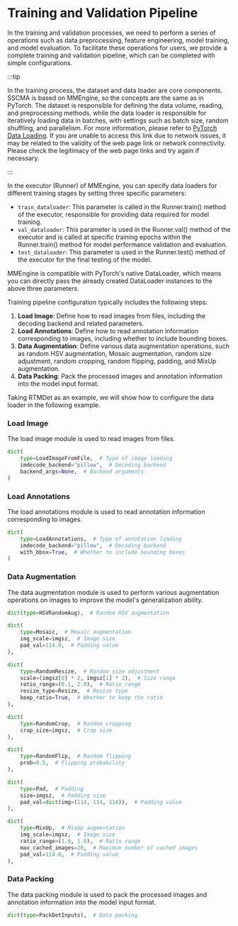 # Training and Validation Pipeline

In the training and validation processes, we need to perform a series of operations such as data preprocessing, feature engineering, model training, and model evaluation. To facilitate these operations for users, we provide a complete training and validation pipeline, which can be completed with simple configurations.

:::tip

In the training process, the dataset and data loader are core components. SSCMA is based on MMEngine, so the concepts are the same as in PyTorch. The dataset is responsible for defining the data volume, reading, and preprocessing methods, while the data loader is responsible for iteratively loading data in batches, with settings such as batch size, random shuffling, and parallelism. For more information, please refer to [PyTorch Data Loading](https://pytorch.org/docs/stable/data.html). If you are unable to access this link due to network issues, it may be related to the validity of the web page link or network connectivity. Please check the legitimacy of the web page links and try again if necessary.

:::

In the executor (Runner) of MMEngine, you can specify data loaders for different training stages by setting three specific parameters:

- `train_dataloader`: This parameter is called in the Runner.train() method of the executor, responsible for providing data required for model training.
- `val_dataloader`: This parameter is used in the Runner.val() method of the executor and is called at specific training epochs within the Runner.train() method for model performance validation and evaluation.
- `test_dataloader`: This parameter is used in the Runner.test() method of the executor for the final testing of the model.

MMEngine is compatible with PyTorch's native DataLoader, which means you can directly pass the already created DataLoader instances to the above three parameters.

Training pipeline configuration typically includes the following steps:

1. **Load Image**: Define how to read images from files, including the decoding backend and related parameters.
2. **Load Annotations**: Define how to read annotation information corresponding to images, including whether to include bounding boxes.
3. **Data Augmentation**: Define various data augmentation operations, such as random HSV augmentation, Mosaic augmentation, random size adjustment, random cropping, random flipping, padding, and MixUp augmentation.
4. **Data Packing**: Pack the processed images and annotation information into the model input format.

Taking RTMDet as an example, we will show how to configure the data loader in the following example.

### Load Image

The load image module is used to read images from files.

```python
dict(
    type=LoadImageFromFile,  # Type of image loading
    imdecode_backend="pillow",  # Decoding backend
    backend_args=None,  # Backend arguments
)
```

### Load Annotations

The load annotations module is used to read annotation information corresponding to images.

```python
dict(
    type=LoadAnnotations,  # Type of annotation loading
    imdecode_backend="pillow",  # Decoding backend
    with_bbox=True,  # Whether to include bounding boxes
)
```

### Data Augmentation

The data augmentation module is used to perform various augmentation operations on images to improve the model's generalization ability.

```python
dict(type=HSVRandomAug),  # Random HSV augmentation

dict(
    type=Mosaic,  # Mosaic augmentation
    img_scale=imgsz,  # Image size
    pad_val=114.0,  # Padding value
),

dict(
    type=RandomResize,  # Random size adjustment
    scale=(imgsz[0] * 2, imgsz[1] * 2),  # Size range
    ratio_range=(0.1, 2.0),  # Ratio range
    resize_type=Resize,  # Resize type
    keep_ratio=True,  # Whether to keep the ratio
),

dict(
    type=RandomCrop,  # Random cropping
    crop_size=imgsz,  # Crop size
),

dict(
    type=RandomFlip,  # Random flipping
    prob=0.5,  # Flipping probability
),

dict(
    type=Pad,  # Padding
    size=imgsz,  # Padding size
    pad_val=dict(img=(114, 114, 114)),  # Padding value
),

dict(
    type=MixUp,  # MixUp augmentation
    img_scale=imgsz,  # Image size
    ratio_range=(1.0, 1.0),  # Ratio range
    max_cached_images=20,  # Maximum number of cached images
    pad_val=114.0,  # Padding value
),
```

### Data Packing

The data packing module is used to pack the processed images and annotation information into the model input format.

```python
dict(type=PackDetInputs),  # Data packing
```

